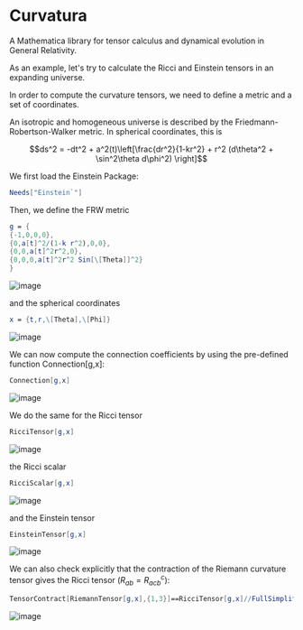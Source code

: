 # Curvatura
A Mathematica library for tensor calculus and dynamical evolution in General Relativity.

As an example, let's try to calculate the Ricci and Einstein tensors in an expanding universe.

In order to compute the curvature tensors, we need to define a metric and a set of coordinates. 

An isotropic and homogeneous universe is described by the Friedmann-Robertson-Walker metric. In spherical coordinates, this is
```math
ds^2 = -dt^2 + a^2(t)\left[\frac{dr^2}{1-kr^2} + r^2 (d\theta^2 + \sin^2\theta d\phi^2) \right]
```

We first load the Einstein Package:
```Mathematica
Needs["Einstein`"]
```

Then, we define the FRW metric 
```Mathematica
g = {
{-1,0,0,0},
{0,a[t]^2/(1-k r^2),0,0},
{0,0,a[t]^2r^2,0},
{0,0,0,a[t]^2r^2 Sin[\[Theta]]^2}
}
```
![image](https://github.com/apalessandro/Curvatura/assets/48097299/400158ae-f3e3-4ba4-b577-bb6394a6d2bc)

and the spherical coordinates
```Mathematica
x = {t,r,\[Theta],\[Phi]}
```
![image](https://github.com/apalessandro/Curvatura/assets/48097299/b27f0e21-9933-4504-8b10-f489e1ba14f4)

We can now compute the connection coefficients by using the pre-defined function Connection[g,x]:
```Mathematica
Connection[g,x]
```
![image](https://github.com/apalessandro/Curvatura/assets/48097299/3072f400-abe5-4821-ba7d-cac63f260097)

We do the same for the Ricci tensor
```Mathematica
RicciTensor[g,x]
```
![image](https://github.com/apalessandro/Curvatura/assets/48097299/a97b734b-cd5f-4b56-802a-99707542add1)

the Ricci scalar
```Mathematica
RicciScalar[g,x]
```
![image](https://github.com/apalessandro/Curvatura/assets/48097299/bd9325c4-40df-49e1-8cc3-1b6a4202ea28)

and the Einstein tensor
```Mathematica
EinsteinTensor[g,x]
```
![image](https://github.com/apalessandro/Curvatura/assets/48097299/50387ad2-60cc-464c-acc1-d73f78d52dc3)

We can also check explicitly that the contraction of the Riemann curvature tensor gives the Ricci tensor ($R_{ab} = R^c_{acb}$):
```Mathematica
TensorContract[RiemannTensor[g,x],{1,3}]==RicciTensor[g,x]//FullSimplify
```
![image](https://github.com/apalessandro/Curvatura/assets/48097299/87a7a13f-dda7-42ab-ae1e-f890f792d173)

